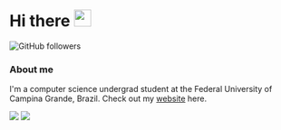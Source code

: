 # Hi there <img src="https://raw.githubusercontent.com/MartinHeinz/MartinHeinz/master/wave.gif" width="30px">


![GitHub followers](https://img.shields.io/github/followers/pedrosqra?label=Seguir&style=social)

### About me
I'm a computer science undergrad student at the Federal University of Campina Grande, Brazil. Check out my [website](https://pedrosqra.github.io) here.

<div>
<img src="https://github-readme-stats.vercel.app/api?username=pedrosqra&count_private=true&show_icons=true&hide=stars,issues&theme=dark" />
<img src="https://github-readme-stats.vercel.app/api/top-langs/?username=pedrosqra&layout=compact&count_private=true&show_icons=true&hide=ruby&theme=dark" />
</div>
